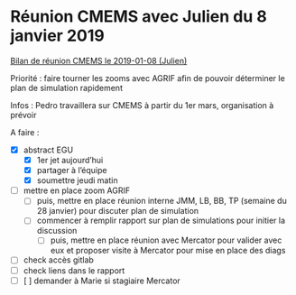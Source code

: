 # Réunion CMEMS avec Julien du 8 janvier 2019
[Bilan de réunion CMEMS le 2019-01-08 (Julien)](bear://x-callback-url/open-note?id=9AF81EAD-1C1D-4688-8A2C-61BC598F60E4-638-0000CAF691943FCC)

Priorité : faire tourner les zooms avec AGRIF afin de pouvoir déterminer le plan de simulation rapidement

Infos : Pedro travaillera sur CMEMS à partir du 1er mars, organisation à prévoir

A faire : 

- [x] abstract EGU
	- [x] 1er jet aujourd’hui
	- [x] partager à l’équipe
	- [x] soumettre jeudi matin
- [ ] mettre en place zoom AGRIF
	- [ ] puis, mettre en place réunion interne JMM, LB, BB, TP (semaine du 28 janvier) pour discuter plan de simulation
	- [ ] commencer à remplir rapport sur plan de simulations pour initier la discussion
		- [ ] puis,  mettre en place réunion avec Mercator pour valider avec eux et proposer visite à Mercator pour mise en place des diags
- [ ] check accès gitlab
- [ ] check liens dans le rapport 
- [ ] [ ] demander à Marie si stagiaire Mercator
